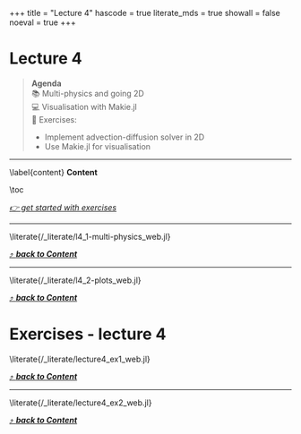 +++
title = "Lecture 4"
hascode = true
literate_mds = true
showall = false
noeval = true
+++

# Lecture 4

> **Agenda**\
> :books: Multi-physics and going 2D\
> :computer: Visualisation with Makie.jl\
> :construction: Exercises:
>
> - Implement advection-diffusion solver in 2D
> - Use Makie.jl for visualisation

---

\label{content}
**Content**

\toc

[_👉 get started with exercises_](#exercises_-_lecture_4)

---

\literate{/_literate/l4_1-multi-physics_web.jl}

[⤴ _**back to Content**_](#content)

---

\literate{/_literate/l4_2-plots_web.jl}

[⤴ _**back to Content**_](#content)

# Exercises - lecture 4

\literate{/_literate/lecture4_ex1_web.jl}

[⤴ _**back to Content**_](#content)

---

\literate{/_literate/lecture4_ex2_web.jl}

[⤴ _**back to Content**_](#content)
